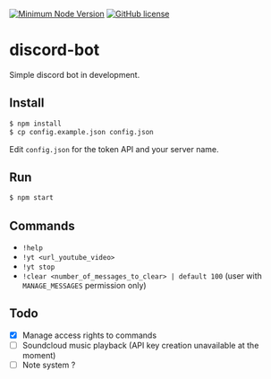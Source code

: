[![Minimum Node Version](https://img.shields.io/badge/node-%3E%3D%208.0.0-brightgreen.svg)](https://nodejs.org/en/)
[![GitHub license](https://img.shields.io/badge/License-MIT-blue.svg)](https://github.com/SimonDevelop/discord-bot/blob/master/LICENSE)
# discord-bot

Simple discord bot in development.

## Install
```bash
$ npm install
$ cp config.example.json config.json
```
Edit `config.json` for the token API and your server name.

## Run
```bash
$ npm start
```

## Commands
- `!help`
- `!yt <url_youtube_video>`
- `!yt stop`
- `!clear <number_of_messages_to_clear> | default 100` (user with `MANAGE_MESSAGES` permission only)

## Todo

- [x] Manage access rights to commands
- [ ] Soundcloud music playback (API key creation unavailable at the moment)
- [ ] Note system ?
